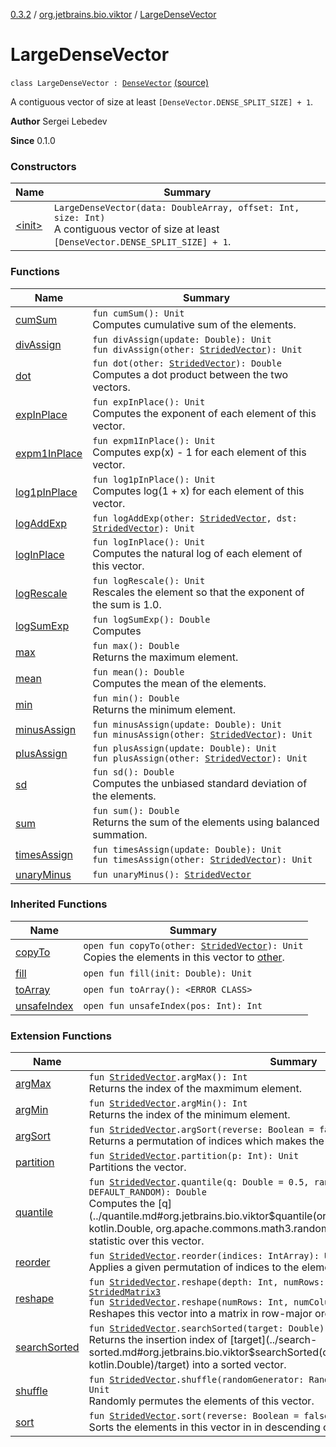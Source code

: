 [0.3.2](../../index.md) / [org.jetbrains.bio.viktor](../index.md) / [LargeDenseVector](.)

# LargeDenseVector

`class LargeDenseVector : `[`DenseVector`](../-dense-vector/index.md) [(source)](https://github.com/JetBrains-Research/viktor/blob/0.3.2/src/main/kotlin/org/jetbrains/bio/viktor/DenseVector.kt#L59)

A contiguous vector of size at least `[DenseVector.DENSE_SPLIT_SIZE] + 1`.

**Author**
Sergei Lebedev

**Since**
0.1.0

### Constructors

| Name | Summary |
|---|---|
| [&lt;init&gt;](-init-.md) | `LargeDenseVector(data: DoubleArray, offset: Int, size: Int)`<br>A contiguous vector of size at least `[DenseVector.DENSE_SPLIT_SIZE] + 1`. |

### Functions

| Name | Summary |
|---|---|
| [cumSum](cum-sum.md) | `fun cumSum(): Unit`<br>Computes cumulative sum of the elements. |
| [divAssign](div-assign.md) | `fun divAssign(update: Double): Unit`<br>`fun divAssign(other: `[`StridedVector`](../-strided-vector/index.md)`): Unit` |
| [dot](dot.md) | `fun dot(other: `[`StridedVector`](../-strided-vector/index.md)`): Double`<br>Computes a dot product between the two vectors. |
| [expInPlace](exp-in-place.md) | `fun expInPlace(): Unit`<br>Computes the exponent of each element of this vector. |
| [expm1InPlace](expm1-in-place.md) | `fun expm1InPlace(): Unit`<br>Computes exp(x) - 1 for each element of this vector. |
| [log1pInPlace](log1p-in-place.md) | `fun log1pInPlace(): Unit`<br>Computes log(1 + x) for each element of this vector. |
| [logAddExp](log-add-exp.md) | `fun logAddExp(other: `[`StridedVector`](../-strided-vector/index.md)`, dst: `[`StridedVector`](../-strided-vector/index.md)`): Unit` |
| [logInPlace](log-in-place.md) | `fun logInPlace(): Unit`<br>Computes the natural log of each element of this vector. |
| [logRescale](log-rescale.md) | `fun logRescale(): Unit`<br>Rescales the element so that the exponent of the sum is 1.0. |
| [logSumExp](log-sum-exp.md) | `fun logSumExp(): Double`<br>Computes |
| [max](max.md) | `fun max(): Double`<br>Returns the maximum element. |
| [mean](mean.md) | `fun mean(): Double`<br>Computes the mean of the elements. |
| [min](min.md) | `fun min(): Double`<br>Returns the minimum element. |
| [minusAssign](minus-assign.md) | `fun minusAssign(update: Double): Unit`<br>`fun minusAssign(other: `[`StridedVector`](../-strided-vector/index.md)`): Unit` |
| [plusAssign](plus-assign.md) | `fun plusAssign(update: Double): Unit`<br>`fun plusAssign(other: `[`StridedVector`](../-strided-vector/index.md)`): Unit` |
| [sd](sd.md) | `fun sd(): Double`<br>Computes the unbiased standard deviation of the elements. |
| [sum](sum.md) | `fun sum(): Double`<br>Returns the sum of the elements using balanced summation. |
| [timesAssign](times-assign.md) | `fun timesAssign(update: Double): Unit`<br>`fun timesAssign(other: `[`StridedVector`](../-strided-vector/index.md)`): Unit` |
| [unaryMinus](unary-minus.md) | `fun unaryMinus(): `[`StridedVector`](../-strided-vector/index.md) |

### Inherited Functions

| Name | Summary |
|---|---|
| [copyTo](../-dense-vector/copy-to.md) | `open fun copyTo(other: `[`StridedVector`](../-strided-vector/index.md)`): Unit`<br>Copies the elements in this vector to [other](../-dense-vector/copy-to.md#org.jetbrains.bio.viktor.DenseVector$copyTo(org.jetbrains.bio.viktor.StridedVector)/other). |
| [fill](../-dense-vector/fill.md) | `open fun fill(init: Double): Unit` |
| [toArray](../-dense-vector/to-array.md) | `open fun toArray(): <ERROR CLASS>` |
| [unsafeIndex](../-dense-vector/unsafe-index.md) | `open fun unsafeIndex(pos: Int): Int` |

### Extension Functions

| Name | Summary |
|---|---|
| [argMax](../arg-max.md) | `fun `[`StridedVector`](../-strided-vector/index.md)`.argMax(): Int`<br>Returns the index of the maxmimum element. |
| [argMin](../arg-min.md) | `fun `[`StridedVector`](../-strided-vector/index.md)`.argMin(): Int`<br>Returns the index of the minimum element. |
| [argSort](../arg-sort.md) | `fun `[`StridedVector`](../-strided-vector/index.md)`.argSort(reverse: Boolean = false): IntArray`<br>Returns a permutation of indices which makes the vector sorted. |
| [partition](../partition.md) | `fun `[`StridedVector`](../-strided-vector/index.md)`.partition(p: Int): Unit`<br>Partitions the vector. |
| [quantile](../quantile.md) | `fun `[`StridedVector`](../-strided-vector/index.md)`.quantile(q: Double = 0.5, randomGenerator: RandomGenerator = DEFAULT_RANDOM): Double`<br>Computes the [q](../quantile.md#org.jetbrains.bio.viktor$quantile(org.jetbrains.bio.viktor.StridedVector, kotlin.Double, org.apache.commons.math3.random.RandomGenerator)/q)-th order statistic over this vector. |
| [reorder](../reorder.md) | `fun `[`StridedVector`](../-strided-vector/index.md)`.reorder(indices: IntArray): Unit`<br>Applies a given permutation of indices to the elements in the vector. |
| [reshape](../reshape.md) | `fun `[`StridedVector`](../-strided-vector/index.md)`.reshape(depth: Int, numRows: Int, numColumns: Int): `[`StridedMatrix3`](../-strided-matrix3/index.md)<br>`fun `[`StridedVector`](../-strided-vector/index.md)`.reshape(numRows: Int, numColumns: Int): `[`StridedMatrix2`](../-strided-matrix2/index.md)<br>Reshapes this vector into a matrix in row-major order. |
| [searchSorted](../search-sorted.md) | `fun `[`StridedVector`](../-strided-vector/index.md)`.searchSorted(target: Double): Int`<br>Returns the insertion index of [target](../search-sorted.md#org.jetbrains.bio.viktor$searchSorted(org.jetbrains.bio.viktor.StridedVector, kotlin.Double)/target) into a sorted vector. |
| [shuffle](../shuffle.md) | `fun `[`StridedVector`](../-strided-vector/index.md)`.shuffle(randomGenerator: RandomGenerator = DEFAULT_RANDOM): Unit`<br>Randomly permutes the elements of this vector. |
| [sort](../sort.md) | `fun `[`StridedVector`](../-strided-vector/index.md)`.sort(reverse: Boolean = false): Unit`<br>Sorts the elements in this vector in in descending order. |
